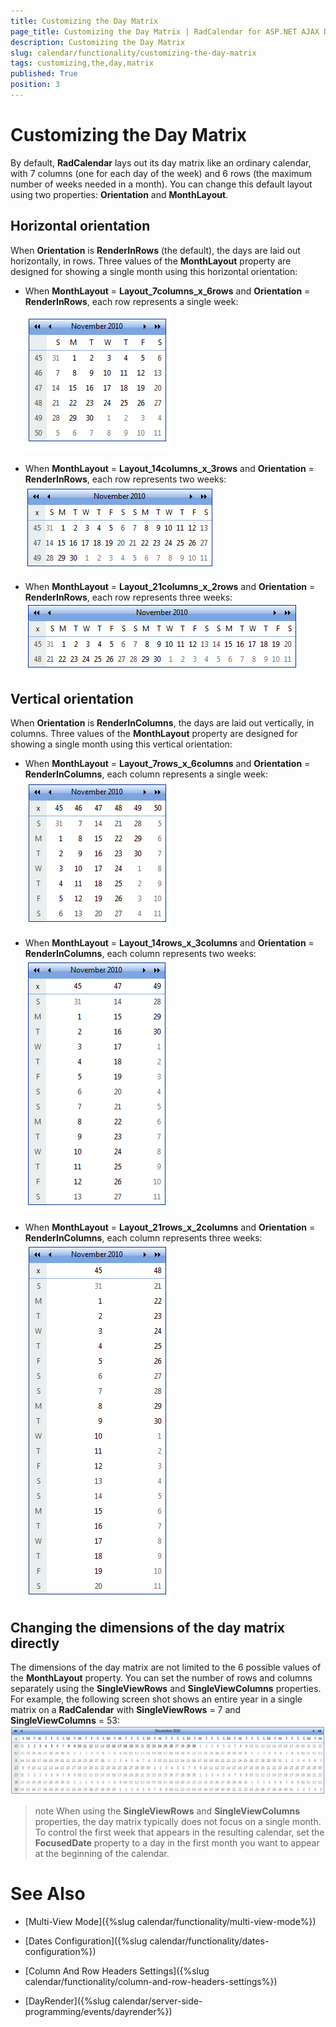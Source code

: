 ```yaml
---
title: Customizing the Day Matrix
page_title: Customizing the Day Matrix | RadCalendar for ASP.NET AJAX Documentation
description: Customizing the Day Matrix
slug: calendar/functionality/customizing-the-day-matrix
tags: customizing,the,day,matrix
published: True
position: 3
---
```


# Customizing the Day Matrix



By default, **RadCalendar** lays out its day matrix like an ordinary calendar, with 7 columns (one for each day of the week) and 6 rows (the maximum number of weeks needed in a month). You can change this default layout using two properties: **Orientation** and **MonthLayout**.

## Horizontal orientation

When **Orientation** is **RenderInRows** (the default), the days are laid out horizontally, in rows. Three values of the **MonthLayout** property are designed for showing a single month using this horizontal orientation:

* When **MonthLayout** = **Layout_7columns_x_6rows** and **Orientation** = **RenderInRows**, each row represents a single week:
![RadCalendar](images/GettingStarted_RunningTheApplication.png)

* When **MonthLayout** = **Layout_14columns_x_3rows** and **Orientation** = **RenderInRows**, each row represents two weeks:
![14x3 day matrix](images/calendar_daymatrix_14by3.png)

* When **MonthLayout** = **Layout_21columns_x_2rows** and **Orientation** = **RenderInRows**, each row represents three weeks:
![12x2 day matrix](images/calendar_daymatrix_21by2.png)

## Vertical orientation

When **Orientation** is **RenderInColumns**, the days are laid out vertically, in columns. Three values of the **MonthLayout** property are designed for showing a single month using this vertical orientation:

* When **MonthLayout** = **Layout_7rows_x_6columns** and **Orientation** = **RenderInColumns**, each column represents a single week:
![6x7 day matrix](images/calendar_daymatrix_6by7.png)

* When **MonthLayout** = **Layout_14rows_x_3columns** and **Orientation** = **RenderInColumns**, each column represents two weeks:
![3x14 day matrix](images/calendar_daymatrix_3by14.png)

* When **MonthLayout** = **Layout_21rows_x_2columns** and **Orientation** = **RenderInColumns**, each column represents three weeks:
![2x21 day matrix](images/calendar_daymatrix_2by21.png)

## Changing the dimensions of the day matrix directly

The dimensions of the day matrix are not limited to the 6 possible values of the **MonthLayout** property. You can set the number of rows and columns separately using the **SingleViewRows** and **SingleViewColumns** properties. For example, the following screen shot shows an entire year in a single matrix on a **RadCalendar** with **SingleViewRows** = 7 and **SingleViewColumns** = 53:
![One year day matrix](images/calendar_daymatrix_oneyear.png)

>note 
When using the **SingleViewRows** and **SingleViewColumns** properties, the day matrix typically does not focus on a single month. To control the first week that appears in the resulting calendar, set the **FocusedDate** property to a day in the first month you want to appear at the beginning of the calendar.
>


# See Also

 * [Multi-View Mode]({%slug calendar/functionality/multi-view-mode%})

 * [Dates Configuration]({%slug calendar/functionality/dates-configuration%})

 * [Column And Row Headers Settings]({%slug calendar/functionality/column-and-row-headers-settings%})

 * [DayRender]({%slug calendar/server-side-programming/events/dayrender%})


